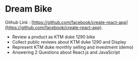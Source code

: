 # Dream Bike

Github Link : [https://github.com/facebook/create-react-app](https://github.com/facebook/create-react-app).

* Review a product as KTM duke 1290 bike
* Collect public reviews about KTM duke 1290 and Display
* Represent KTM duke monthly selling and investment (demo)
* Answering 2 Questions about React.js and JavaScript 